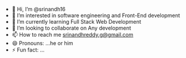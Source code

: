 - 👋 Hi, I’m @srinandh16
- 👀 I’m interested in software engineering and Front-End development
- 🌱 I’m currently learning Full Stack Web Development
- 💞️ I’m looking to collaborate on Any development
- 📫 How to reach me srinandhreddy.g@gmail.com
- 😄 Pronouns: ...he or him
- ⚡ Fun fact: ...

<!---
srinandh16/srinandh16 is a ✨ special ✨ repository because its `README.md` (this file) appears on your GitHub profile.
You can click the Preview link to take a look at your changes.
--->
